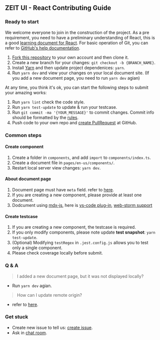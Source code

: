 ##  ZEIT UI - React Contributing Guide

### Ready to start

We welcome everyone to join in the construction of the project.
As a pre requirement, you need to have a preliminary understanding of React,
this is a good [learning document for React](https://reactjs.org/docs/getting-started.html).
For basic operation of Git, you can refer to [GitHub's help documentation](https://help.github.com/en/github/using-git).

1. [Fork this repository](https://help.github.com/en/github/getting-started-with-github/fork-a-repo) to your own account and then clone it.
2. Create a new branch for your changes: `git checkout -b {BRANCH_NAME}`.
3. Install [Yarn](https://classic.yarnpkg.com/en/docs/install#mac-stable) and then update project dependenices: `yarn`.
4. Run `yarn dev` and view your changes on your local document site. (If you add a new document page, you need to run `yarn dev` agian)

At any time, you think it's ok, you can start the following steps to submit your amazing works:

1. Run `yarn lint` check the code style.
2. Run `yarn test-update` to update & run your testcase.
3. Run `git commit -ma '{YOUR_MESSAGE}'` to commit changes. Commit info should be formatted by the [rules](https://github.com/conventional-changelog/commitlint/blob/master/%40commitlint/config-conventional/README.md).
4. Push code to your own repo and [create PullRequest](https://help.github.com/en/github/collaborating-with-issues-and-pull-requests/about-pull-requests) at GitHub.

### Common steps

#### **Create component**

1. Create a folder in `components`, and add `import` to `components/index.ts`.
2. Create a document file in `pages/en-us/components/`.
3. Restart local server view changes: `yarn dev`.

#### **About document page**

1. Document page must have `meta` field. refer to [here](https://github.com/zeit-ui/react/blame/master/pages/en-us/components/avatar.mdx#L4).
2. If you are creating a new component, please provide at least one document.
3. Dodcument using [mdx-js](https://github.com/mdx-js/mdx), here is [vs-code plug-in](https://github.com/silvenon/vscode-mdx),
[web-storm support](https://youtrack.jetbrains.com/issue/WEB-32599)

#### **Create testcase**

1. If you are creating a new component, the testcase is required.
2. If you only modify components, please note update **test snapshot**: `yarn test-update`.
3. (Optional) Modifying `testRegex` in `.jest.config.js` allows you to test only a single component.
4. Please check coverage locally before submit.

### Q & A

> I added a new document page, but it was not displayed locally?

- Run `yarn dev` agian.

> How can I update remote origin?

- refer to [here](https://git-scm.com/book/en/v2/Git-Basics-Working-with-Remotes).


### Get stuck

- Create new issue to tell us: [create issue](https://github.com/zeit-ui/react/issues/new/choose).
- Ask in [chat room](https://spectrum.chat/zeit-ui/general?tab=posts).
